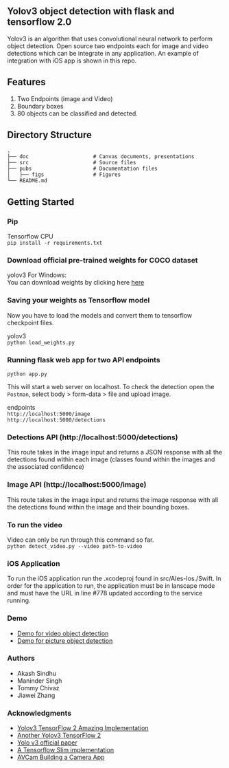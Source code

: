 ## Yolov3 object detection with flask and tensorflow 2.0

Yolov3 is an algorithm that uses convolutional neural network to perform object detection. Open source two endpoints each for image and video detections which can be integrate in any application. An example of integration with iOS app is shown in this repo. 

## Features 

1. Two Endpoints (image and Video)
2. Boundary boxes 
3. 80 objects can be classified and detected. 

## Directory Structure

    .
    ├── doc                     # Canvas documents, presentations
    ├── src                     # Source files 
    ├── pubs                    # Documentation files 
    │   ├── figs                # Figures
    └── README.md

## Getting Started  

### Pip  
Tensorflow CPU  
`pip install -r requirements.txt`


### Download official pre-trained weights for COCO dataset  
yolov3 For Windows:    
You can download weights by clicking here [here](https://pjreddie.com/media/files/yolov3.weights)

### Saving your weights as Tensorflow model  
Now you have to load the models and convert them to tensorflow checkpoint files.


yolov3  
`python load_weights.py`  

### Running flask web app for two API endpoints 

`python app.py`

This will start a web server on localhost. To check the detection open the `Postman`, select body > form-data > file and upload image. 

endpoints  
`http://localhost:5000/image`  
`http://localhost:5000/detections`  


### Detections API (http://localhost:5000/detections)  
This route takes in the image input and returns a JSON response with all the detections found within each image (classes found within the images and the associated confidence)

### Image API (http://localhost:5000/image)  
This route takes in the image input and returns the image response with all the detections found within the image and their bounding boxes. 


### To run the video  
Video can only be run through this command so far.  
`python detect_video.py --video path-to-video`

### iOS Application 
To run the iOS application run the .xcodeproj found in src/AIes-Ios./Swift. In order for the application to run, the application must be in lanscape mode and must have the URL in line #778 updated according to the service running. 

### Demo 
* [Demo for video object detection](https://www.youtube.com/watch?v=RWQoXcmKj4M)
* [Demo for picture object detection](https://www.youtube.com/watch?v=IOtumq42sCM)

### Authors 
* Akash Sindhu  
* Maninder Singh   
* Tommy Chivaz  
* Jiawei Zhang   

### Acknowledgments

* [Yolov3 TensorFlow 2 Amazing Implementation](https://github.com/zzh8829/yolov3-tf2)  
* [Another Yolov3 TensorFlow 2](https://github.com/heartkilla/yolo-v3)   
* [Yolo v3 official paper](https://arxiv.org/abs/1804.02767)  
* [A Tensorflow Slim implementation](https://github.com/mystic123/tensorflow-yolo-v3) 
* [AVCam Building a Camera App](https://developer.apple.com/documentation/avfoundation/cameras_and_media_capture/avcam_building_a_camera_app) 
